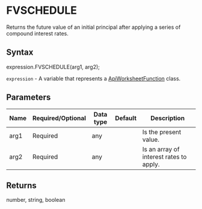 # FVSCHEDULE

Returns the future value of an initial principal after applying a series of compound interest rates.

## Syntax

expression.FVSCHEDULE(arg1, arg2);

`expression` - A variable that represents a [ApiWorksheetFunction](../ApiWorksheetFunction.md) class.

## Parameters

| **Name** | **Required/Optional** | **Data type** | **Default** | **Description** |
| ------------- | ------------- | ------------- | ------------- | ------------- |
| arg1 | Required | any |  | Is the present value. |
| arg2 | Required | any |  | Is an array of interest rates to apply. |

## Returns

number, string, boolean